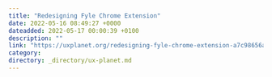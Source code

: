 ```yaml
---
title: "Redesigning Fyle Chrome Extension"
date: 2022-05-16 08:49:27 +0000
dateadded: 2022-05-17 00:00:39 +0100
description: ""
link: "https://uxplanet.org/redesigning-fyle-chrome-extension-a7c98656a209?source=rss----819cc2aaeee0---4"
category:
directory: _directory/ux-planet.md
---
```

